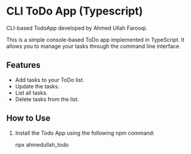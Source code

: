 # CLI ToDo App (Typescript)

CLI-based TodoApp developed by Ahmed Ullah Farooqi.

This is a simple console-based ToDo app implemented in TypeScript. It allows you to manage your tasks through the command line interface.

## Features

- Add tasks to your ToDo list.
- Update the tasks.
- List all tasks.
- Delete tasks from the list.


## How to Use

1. Install the Todo App using the following npm command:

   npx ahmedullah_todo